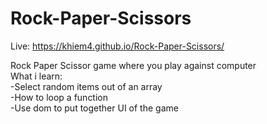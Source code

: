 # Rock-Paper-Scissors
Live: https://khiem4.github.io/Rock-Paper-Scissors/

Rock Paper Scissor game where you play against computer\
What i learn:\
-Select random items out of an array\
-How to loop a function\
-Use dom to put together UI of the game

